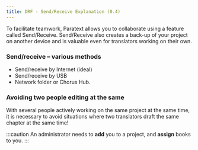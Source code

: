 ```yaml
---
title: DRF - Send/Receive Explanation (0.4)
---
```

To facilitate teamwork, Paratext allows you to collaborate using a feature called Send/Receive. Send/Receive also creates a back-up of your project on another device and is valuable even for translators working on their own.

### Send/receive – various methods

-  Send/receive by Internet (ideal)
-  Send/receive by USB
-  Network folder or Chorus Hub.

### Avoiding two people editing at the same

With several people actively working on the same project at the same time, it is necessary to avoid situations where two translators draft the same chapter at the same time!

:::caution
An administrator needs to **add** you to a project, and **assign** books to you.
:::
